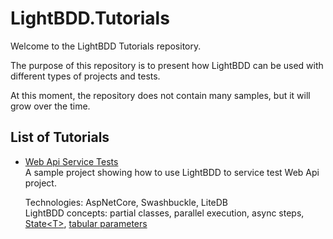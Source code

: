 # LightBDD.Tutorials

Welcome to the LightBDD Tutorials repository.

The purpose of this repository is to present how LightBDD can be used with different types of projects and tests.

At this moment, the repository does not contain many samples, but it will grow over the time.

## List of Tutorials

* [Web Api Service Tests](https://github.com/LightBDD/LightBDD.Tutorials/tree/master/WebApiServiceTests)  
  A sample project showing how to use LightBDD to service test Web Api project.  
  
  Technologies: AspNetCore, Swashbuckle, LiteDB  
  LightBDD concepts: partial classes, parallel execution, async steps, [State\<T>](https://github.com/LightBDD/LightBDD/wiki/Scenario-State-Management#ensuring-state-is-initialized-before-use), [tabular parameters](https://github.com/LightBDD/LightBDD/wiki/Advanced-Step-Parameters#verifiabledatatable)
